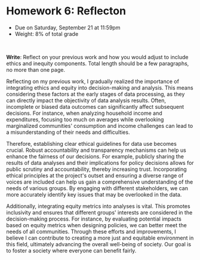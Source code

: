 # Homework 6: Reflecton

- Due on Saturday, September 21 at 11:59pm
- Weight: 8% of total grade

<br>

**Write**: Reflect on your previous work and how you would adjust to include ethics and inequity components. Total length should be a few paragraphs, no more than one page.

Reflecting on my previous work, I gradually realized the importance of integrating ethics and equity into decision-making and analysis. This means considering these factors at the early stages of data processing, as they can directly impact the objectivity of data analysis results. Often, incomplete or biased data outcomes can significantly affect subsequent decisions. For instance, when analyzing household income and expenditures, focusing too much on averages while overlooking marginalized communities' consumption and income challenges can lead to a misunderstanding of their needs and difficulties.

Therefore, establishing clear ethical guidelines for data use becomes crucial. Robust accountability and transparency mechanisms can help us enhance the fairness of our decisions. For example, publicly sharing the results of data analyses and their implications for policy decisions allows for public scrutiny and accountability, thereby increasing trust. Incorporating ethical principles at the project's outset and ensuring a diverse range of voices are included can help us gain a comprehensive understanding of the needs of various groups. By engaging with different stakeholders, we can more accurately identify key issues that may be overlooked in the data.

Additionally, integrating equity metrics into analyses is vital. This promotes inclusivity and ensures that different groups' interests are considered in the decision-making process. For instance, by evaluating potential impacts based on equity metrics when designing policies, we can better meet the needs of all communities. Through these efforts and improvements, I believe I can contribute to creating a more just and equitable environment in this field, ultimately advancing the overall well-being of society. Our goal is to foster a society where everyone can benefit fairly.
